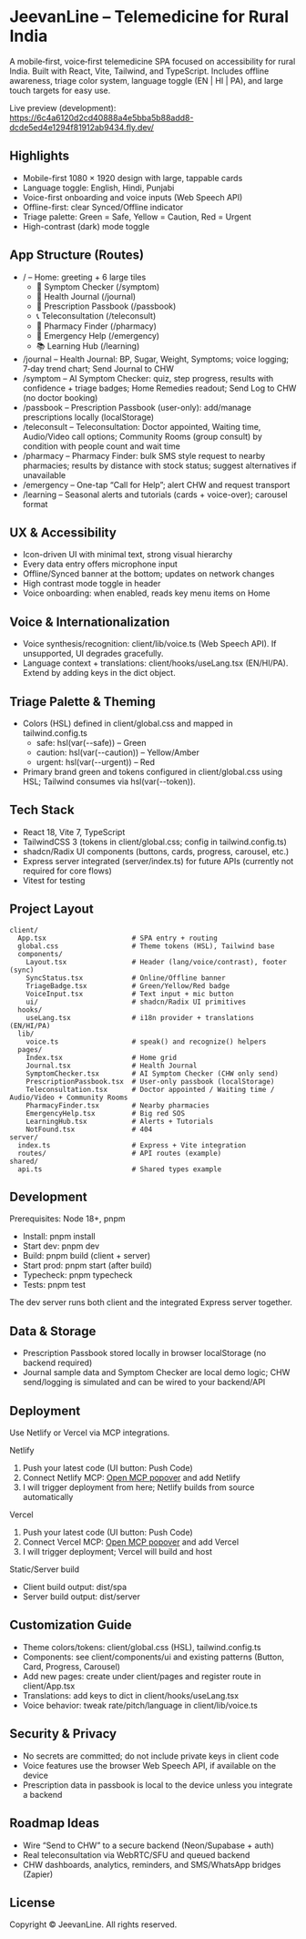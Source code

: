# JeevanLine – Telemedicine for Rural India

A mobile‑first, voice‑first telemedicine SPA focused on accessibility for rural India. Built with React, Vite, Tailwind, and TypeScript. Includes offline awareness, triage color system, language toggle (EN | HI | PA), and large touch targets for easy use.

Live preview (development): https://6c4a6120d2cd40888a4e5bba5b88add8-dcde5ed4e1294f81912ab9434.fly.dev/

## Highlights
- Mobile-first 1080 × 1920 design with large, tappable cards
- Language toggle: English, Hindi, Punjabi
- Voice-first onboarding and voice inputs (Web Speech API)
- Offline-first: clear Synced/Offline indicator
- Triage palette: Green = Safe, Yellow = Caution, Red = Urgent
- High-contrast (dark) mode toggle

## App Structure (Routes)
- / – Home: greeting + 6 large tiles
  - 🤖 Symptom Checker (/symptom)
  - 📒 Health Journal (/journal)
  - 📔 Prescription Passbook (/passbook)
  - 📞 Teleconsultation (/teleconsult)
  - 💊 Pharmacy Finder (/pharmacy)
  - 🚨 Emergency Help (/emergency)
  - 📚 Learning Hub (/learning)
- /journal – Health Journal: BP, Sugar, Weight, Symptoms; voice logging; 7‑day trend chart; Send Journal to CHW
- /symptom – AI Symptom Checker: quiz, step progress, results with confidence + triage badges; Home Remedies readout; Send Log to CHW (no doctor booking)
- /passbook – Prescription Passbook (user-only): add/manage prescriptions locally (localStorage)
- /teleconsult – Teleconsultation: Doctor appointed, Waiting time, Audio/Video call options; Community Rooms (group consult) by condition with people count and wait time
- /pharmacy – Pharmacy Finder: bulk SMS style request to nearby pharmacies; results by distance with stock status; suggest alternatives if unavailable
- /emergency – One-tap “Call for Help”; alert CHW and request transport
- /learning – Seasonal alerts and tutorials (cards + voice-over); carousel format

## UX & Accessibility
- Icon-driven UI with minimal text, strong visual hierarchy
- Every data entry offers microphone input
- Offline/Synced banner at the bottom; updates on network changes
- High contrast mode toggle in header
- Voice onboarding: when enabled, reads key menu items on Home

## Voice & Internationalization
- Voice synthesis/recognition: client/lib/voice.ts (Web Speech API). If unsupported, UI degrades gracefully.
- Language context + translations: client/hooks/useLang.tsx (EN/HI/PA). Extend by adding keys in the dict object.

## Triage Palette & Theming
- Colors (HSL) defined in client/global.css and mapped in tailwind.config.ts
  - safe: hsl(var(--safe)) – Green
  - caution: hsl(var(--caution)) – Yellow/Amber
  - urgent: hsl(var(--urgent)) – Red
- Primary brand green and tokens configured in client/global.css using HSL; Tailwind consumes via hsl(var(--token)).

## Tech Stack
- React 18, Vite 7, TypeScript
- TailwindCSS 3 (tokens in client/global.css; config in tailwind.config.ts)
- shadcn/Radix UI components (buttons, cards, progress, carousel, etc.)
- Express server integrated (server/index.ts) for future APIs (currently not required for core flows)
- Vitest for testing

## Project Layout
```
client/
  App.tsx                     # SPA entry + routing
  global.css                  # Theme tokens (HSL), Tailwind base
  components/
    Layout.tsx                # Header (lang/voice/contrast), footer (sync)
    SyncStatus.tsx            # Online/Offline banner
    TriageBadge.tsx           # Green/Yellow/Red badge
    VoiceInput.tsx            # Text input + mic button
    ui/                       # shadcn/Radix UI primitives
  hooks/
    useLang.tsx               # i18n provider + translations (EN/HI/PA)
  lib/
    voice.ts                  # speak() and recognize() helpers
  pages/
    Index.tsx                 # Home grid
    Journal.tsx               # Health Journal
    SymptomChecker.tsx        # AI Symptom Checker (CHW only send)
    PrescriptionPassbook.tsx  # User-only passbook (localStorage)
    Teleconsultation.tsx      # Doctor appointed / Waiting time / Audio/Video + Community Rooms
    PharmacyFinder.tsx        # Nearby pharmacies
    EmergencyHelp.tsx         # Big red SOS
    LearningHub.tsx           # Alerts + Tutorials
    NotFound.tsx              # 404
server/
  index.ts                    # Express + Vite integration
  routes/                     # API routes (example)
shared/
  api.ts                      # Shared types example
```

## Development
Prerequisites: Node 18+, pnpm

- Install: pnpm install
- Start dev: pnpm dev
- Build: pnpm build (client + server)
- Start prod: pnpm start (after build)
- Typecheck: pnpm typecheck
- Tests: pnpm test

The dev server runs both client and the integrated Express server together.

## Data & Storage
- Prescription Passbook stored locally in browser localStorage (no backend required)
- Journal sample data and Symptom Checker are local demo logic; CHW send/logging is simulated and can be wired to your backend/API

## Deployment
Use Netlify or Vercel via MCP integrations.

Netlify
1) Push your latest code (UI button: Push Code)
2) Connect Netlify MCP: [Open MCP popover](#open-mcp-popover) and add Netlify
3) I will trigger deployment from here; Netlify builds from source automatically

Vercel
1) Push your latest code (UI button: Push Code)
2) Connect Vercel MCP: [Open MCP popover](#open-mcp-popover) and add Vercel
3) I will trigger deployment; Vercel will build and host

Static/Server build
- Client build output: dist/spa
- Server build output: dist/server

## Customization Guide
- Theme colors/tokens: client/global.css (HSL), tailwind.config.ts
- Components: see client/components/ui and existing patterns (Button, Card, Progress, Carousel)
- Add new pages: create under client/pages and register route in client/App.tsx
- Translations: add keys to dict in client/hooks/useLang.tsx
- Voice behavior: tweak rate/pitch/language in client/lib/voice.ts

## Security & Privacy
- No secrets are committed; do not include private keys in client code
- Voice features use the browser Web Speech API, if available on the device
- Prescription data in passbook is local to the device unless you integrate a backend

## Roadmap Ideas
- Wire “Send to CHW” to a secure backend (Neon/Supabase + auth)
- Real teleconsultation via WebRTC/SFU and queued backend
- CHW dashboards, analytics, reminders, and SMS/WhatsApp bridges (Zapier)

## License
Copyright © JeevanLine. All rights reserved.
